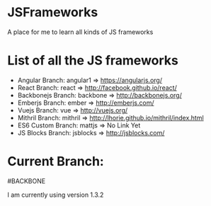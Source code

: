 # JSFrameworks
A place for me to learn all kinds of JS frameworks


# List of all the JS frameworks

* Angular    Branch: angular1    => https://angularjs.org/
* React      Branch: react       => http://facebook.github.io/react/
* Backbonejs Branch: backbone    => http://backbonejs.org/
* Emberjs    Branch: ember       => http://emberjs.com/
* Vuejs      Branch: vue         => http://vuejs.org/
* Mithril    Branch: mithril     => http://lhorie.github.io/mithril/index.html
* ES6 Custom Branch: mattjs      => No Link Yet
* JS Blocks  Branch: jsblocks    => http://jsblocks.com/

# Current Branch:

#BACKBONE

I am currently using version 1.3.2
